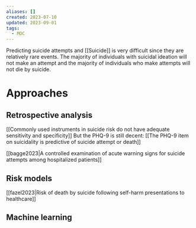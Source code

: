 ```yaml
---
aliases: []
created: 2023-07-10
updated: 2023-09-01
tags:
  - MOC
---
```


Predicting suicide attempts and [[Suicide]] is very difficult since they are relatively rare events. The majority of individuals with suicidal ideation will not make an attempt and the majority of individuals who make attempts will not die by suicide.

# Approaches

## Retrospective analysis

[[Commonly used instruments in suicide risk do not have adequate sensitivity and specificity]]
	But the PHQ-9 is still decent: [[The PHQ-9 item on suicidality is predictive of suicide attempt or death]]

[[bagge2023|A controlled examination of acute warning signs for suicide attempts among hospitalized patients]]

## Risk models

[[fazel2023|Risk of death by suicide following self-harm presentations to healthcare]]

## Machine learning
